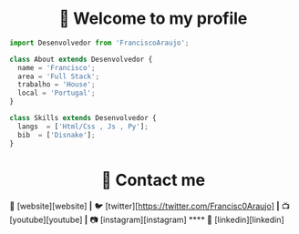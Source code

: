 <h1 align="center">👋 Welcome to my profile</h1>

```js
import Desenvolvedor from 'FranciscoAraujo';

class About extends Desenvolvedor {
  name = 'Francisco';
  area = 'Full Stack';
  trabalho = 'House';
  local = 'Portugal';
}

class Skills extends Desenvolvedor {
  langs  = ['Html/Css , Js , Py'];
  bib  = ['Disnake'];
}
```

<h1 align="center">👋 Contact me</h1>

🏡  [website][website] **|** 
🐦  [twitter][https://twitter.com/Francisc0Araujo] **|** 
📺  [youtube][youtube] **|** 
📷  [instagram][instagram] **** 
👔  [linkedin][linkedin]


